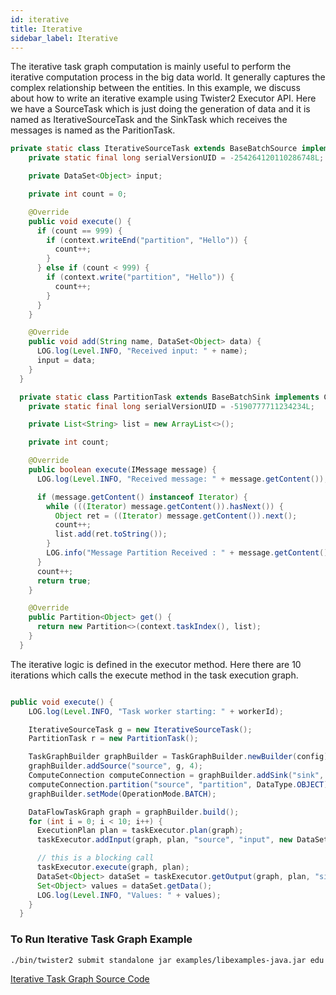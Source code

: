```yaml
---
id: iterative
title: Iterative
sidebar_label: Iterative
---
```


The iterative task graph computation is mainly useful to perform the iterative computation process 
in the big data world. It generally captures the complex relationship between the entities. In this 
example, we discuss about how to write an iterative example using Twister2 Executor API. Here we 
have a SourceTask which is just doing the generation of data and it is named as IterativeSourceTask 
and the SinkTask which receives the messages is named as the ParitionTask. 


```java
private static class IterativeSourceTask extends BaseBatchSource implements Receptor {
    private static final long serialVersionUID = -254264120110286748L;

    private DataSet<Object> input;

    private int count = 0;

    @Override
    public void execute() {
      if (count == 999) {
        if (context.writeEnd("partition", "Hello")) {
          count++;
        }
      } else if (count < 999) {
        if (context.write("partition", "Hello")) {
          count++;
        }
      }
    }

    @Override
    public void add(String name, DataSet<Object> data) {
      LOG.log(Level.INFO, "Received input: " + name);
      input = data;
    }
  }

  private static class PartitionTask extends BaseBatchSink implements Collector<Object> {
    private static final long serialVersionUID = -5190777711234234L;

    private List<String> list = new ArrayList<>();

    private int count;

    @Override
    public boolean execute(IMessage message) {
      LOG.log(Level.INFO, "Received message: " + message.getContent());

      if (message.getContent() instanceof Iterator) {
        while (((Iterator) message.getContent()).hasNext()) {
          Object ret = ((Iterator) message.getContent()).next();
          count++;
          list.add(ret.toString());
        }
        LOG.info("Message Partition Received : " + message.getContent() + ", Count : " + count);
      }
      count++;
      return true;
    }

    @Override
    public Partition<Object> get() {
      return new Partition<>(context.taskIndex(), list);
    }
  }
```

The iterative logic is defined in the executor method. Here there are 10 iterations
which calls the execute method in the task execution graph. 

```java

public void execute() {
    LOG.log(Level.INFO, "Task worker starting: " + workerId);

    IterativeSourceTask g = new IterativeSourceTask();
    PartitionTask r = new PartitionTask();

    TaskGraphBuilder graphBuilder = TaskGraphBuilder.newBuilder(config);
    graphBuilder.addSource("source", g, 4);
    ComputeConnection computeConnection = graphBuilder.addSink("sink", r, 4);
    computeConnection.partition("source", "partition", DataType.OBJECT);
    graphBuilder.setMode(OperationMode.BATCH);

    DataFlowTaskGraph graph = graphBuilder.build();
    for (int i = 0; i < 10; i++) {
      ExecutionPlan plan = taskExecutor.plan(graph);
      taskExecutor.addInput(graph, plan, "source", "input", new DataSet<>(0));

      // this is a blocking call
      taskExecutor.execute(graph, plan);
      DataSet<Object> dataSet = taskExecutor.getOutput(graph, plan, "sink");
      Set<Object> values = dataSet.getData();
      LOG.log(Level.INFO, "Values: " + values);
    }
  }

```


### To Run Iterative Task Graph Example

```bash
./bin/twister2 submit standalone jar examples/libexamples-java.jar edu.iu.dsc.tws.examples.task.batch.IterativeJob
```

[Iterative Task Graph Source Code](https://github.com/DSC-SPIDAL/twister2/blob/master/twister2/examples/src/java/edu/iu/dsc/tws/examples/task/batch/IterativeJob.java)
